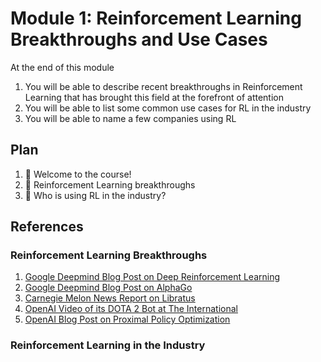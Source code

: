# Module 1: Reinforcement Learning Breakthroughs and Use Cases

At the end of this module

1. You will be able to describe recent breakthroughs in Reinforcement Learning that has brought this field at the forefront of
attention
2. You will be able to list some common use cases for RL in the industry
3. You will be able to name a few companies using RL

## Plan 

1. :movie_camera: Welcome to the course!
2. :movie_camera: Reinforcement Learning breakthroughs
3. :movie_camera: Who is using RL in the industry?

## References

### Reinforcement Learning Breakthroughs

1. [Google Deepmind Blog Post on Deep Reinforcement Learning](https://deepmind.com/blog/deep-reinforcement-learning/)
2. [Google Deepmind Blog Post on AlphaGo](https://deepmind.com/research/alphago/)
3. [Carnegie Melon News Report on Libratus](https://www.cmu.edu/news/stories/archives/2017/december/ai-inner-workings.html)
4. [OpenAI Video of its DOTA 2 Bot at The International](https://openai.com/the-international/)
5. [OpenAI Blog Post on Proximal Policy Optimization](https://blog.openai.com/openai-baselines-ppo/)

### Reinforcement Learning in the Industry
